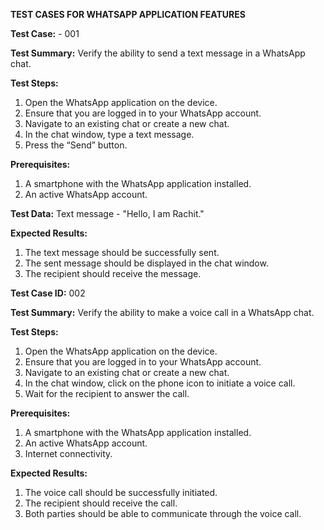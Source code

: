 **TEST CASES FOR WHATSAPP APPLICATION FEATURES**

**Test Case:** - 001 

**Test Summary:** 
  Verify the ability to send a text message in a WhatsApp chat.
  
**Test Steps:**
  1. Open the WhatsApp application on the device.
  2. Ensure that you are logged in to your WhatsApp account.
  3. Navigate to an existing chat or create a new chat.
  4. In the chat window, type a text message.
  5. Press the “Send” button.
  
**Prerequisites:**
  1. A smartphone with the WhatsApp application installed.
  2. An active WhatsApp account.
  
**Test Data:**
  Text message - "Hello, I am Rachit."
  
**Expected Results:**
  1. The text message should be successfully sent.
  2. The sent message should be displayed in the chat window.
  3. The recipient should receive the message.

**Test Case ID:** 002

**Test Summary:**
  Verify the ability to make a voice call in a WhatsApp chat.
  
**Test Steps:**
  1. Open the WhatsApp application on the device.
  2. Ensure that you are logged in to your WhatsApp account.
  3. Navigate to an existing chat or create a new chat.
  4. In the chat window, click on the phone icon to initiate a voice call.
  5. Wait for the recipient to answer the call.
  
**Prerequisites:**
  1. A smartphone with the WhatsApp application installed.
  2. An active WhatsApp account.
  3. Internet connectivity.
   
**Expected Results:**
  1. The voice call should be successfully initiated.
  2. The recipient should receive the call.
  3. Both parties should be able to communicate through the voice call.
  



